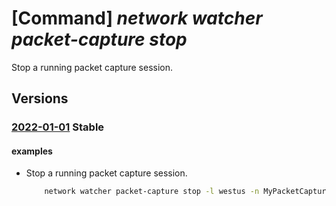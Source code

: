 # [Command] _network watcher packet-capture stop_

Stop a running packet capture session.

## Versions

### [2022-01-01](/Resources/mgmt-plane/L3N1YnNjcmlwdGlvbnMve30vcmVzb3VyY2Vncm91cHMve30vcHJvdmlkZXJzL21pY3Jvc29mdC5uZXR3b3JrL25ldHdvcmt3YXRjaGVycy97fS9wYWNrZXRjYXB0dXJlcy97fS9zdG9w/2022-01-01.xml) **Stable**

<!-- mgmt-plane /subscriptions/{}/resourcegroups/{}/providers/microsoft.network/networkwatchers/{}/packetcaptures/{}/stop 2022-01-01 -->

#### examples

- Stop a running packet capture session.
    ```bash
        network watcher packet-capture stop -l westus -n MyPacketCapture
    ```
